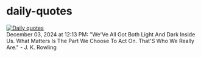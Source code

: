 # daily-quotes
[![Daily quotes](https://github.com/ceepu8/daily-quotes/actions/workflows/daily-quote.yml/badge.svg)](https://github.com/ceepu8/daily-quotes/actions/workflows/daily-quote.yml)<br/>
December 03, 2024 at 12:13 PM: "We'Ve All Got Both Light And Dark Inside Us. What Matters Is The Part We Choose To Act On. That'S Who We Really Are." - J. K. Rowling
